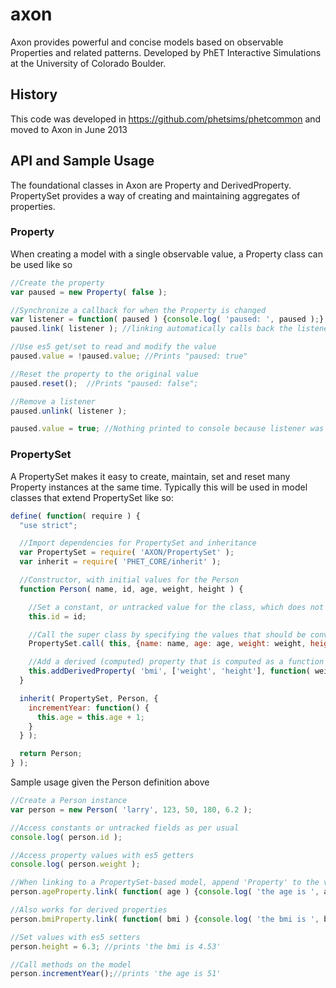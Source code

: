 # axon

Axon provides powerful and concise models based on observable Properties and related patterns.  Developed by PhET Interactive Simulations at the University of Colorado Boulder.

## History
This code was developed in https://github.com/phetsims/phetcommon and moved to Axon in June 2013 

## API and Sample Usage
The foundational classes in Axon are Property and DerivedProperty.  PropertySet provides a way of creating and maintaining aggregates of properties.
 
### Property
When creating a model with a single observable value, a Property class can be used like so
```javascript
//Create the property
var paused = new Property( false );

//Synchronize a callback for when the Property is changed
var listener = function( paused ) {console.log( 'paused: ', paused );};
paused.link( listener ); //linking automatically calls back the listener, so this prints "paused: false"

//Use es5 get/set to read and modify the value
paused.value = !paused.value; //Prints "paused: true"

//Reset the property to the original value
paused.reset();  //Prints "paused: false"; 

//Remove a listener
paused.unlink( listener );

paused.value = true; //Nothing printed to console because listener was removed
```

### PropertySet
A PropertySet makes it easy to create, maintain, set and reset many Property instances at the same time.  Typically this will be used in model classes that extend PropertySet like so:
```javascript
define( function( require ) {
  "use strict";

  //Import dependencies for PropertySet and inheritance
  var PropertySet = require( 'AXON/PropertySet' );
  var inherit = require( 'PHET_CORE/inherit' );

  //Constructor, with initial values for the Person
  function Person( name, id, age, weight, height ) {

    //Set a constant, or untracked value for the class, which does not send notifications when changed
    this.id = id;

    //Call the super class by specifying the values that should be converted to properties
    PropertySet.call( this, {name: name, age: age, weight: weight, height: height, paused: false} );

    //Add a derived (computed) property that is computed as a function of other properties
    this.addDerivedProperty( 'bmi', ['weight', 'height'], function( weight, height ) {return weight / height / height;} );
  }

  inherit( PropertySet, Person, {
    incrementYear: function() {
      this.age = this.age + 1;
    }
  } );

  return Person;
} );
```

Sample usage given the Person definition above
```javascript
//Create a Person instance
var person = new Person( 'larry', 123, 50, 180, 6.2 );

//Access constants or untracked fields as per usual
console.log( person.id );

//Access property values with es5 getters
console.log( person.weight );

//When linking to a PropertySet-based model, append 'Property' to the var name
person.ageProperty.link( function( age ) {console.log( 'the age is ', age );} ); //prints 'the age is 50'

//Also works for derived properties
person.bmiProperty.link( function( bmi ) {console.log( 'the bmi is ', bmi );} ); //prints 'the bmi is 4.68'

//Set values with es5 setters
person.height = 6.3; //prints 'the bmi is 4.53'

//Call methods on the model
person.incrementYear();//prints 'the age is 51'
```